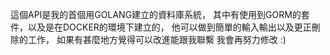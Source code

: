 這個API是我的首個用GOLANG建立的資料庫系統，
其中有使用到GORM的套件，以及是在DOCKER的環境下建立的，
他可以做到簡單的輸入輸出以及更正刪除的工作，
如果有甚麼地方覺得可以改進能跟我聯繫
我會再努力修改 :)
